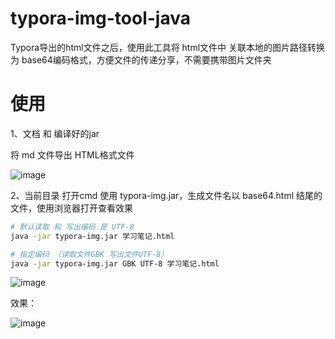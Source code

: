 # typora-img-tool-java

Typora导出的html文件之后，使用此工具将 html文件中 关联本地的图片路径转换为 base64编码格式，方便文件的传递分享，不需要携带图片文件夹

# 使用

1、文档 和 编译好的jar

将 md 文件导出 HTML格式文件

![image](https://user-images.githubusercontent.com/50919172/225793377-8e1379d9-fb1c-4361-bbeb-d7d47cfd4ac4.png)


2、当前目录 打开cmd
使用 typora-img.jar，生成文件名以 base64.html 结尾的文件，使用浏览器打开查看效果
```bash
# 默认读取 和 写出编码 是 UTF-8
java -jar typora-img.jar 学习笔记.html

# 指定编码 （读取文件GBK 写出文件UTF-8）
java -jar typora-img.jar GBK UTF-8 学习笔记.html
```

![image](https://user-images.githubusercontent.com/50919172/225793519-31d6ff65-33d3-44be-8e2e-f933ac54fcb6.png)

效果：

![image](https://user-images.githubusercontent.com/50919172/225794079-3d70a845-abf5-49fd-9b1d-0ca31ed0837e.png)

